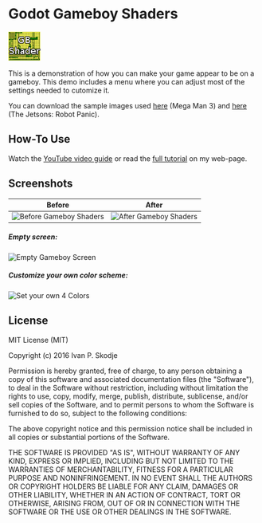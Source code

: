 # Godot Gameboy Shaders
![](icon.png)

This is a demonstration of how you can make your game appear to be on a gameboy. 
This demo includes a menu where you can adjust most of the settings needed to cutomize it.

You can download the sample images used [here](http://i.imgur.com/70NbCRH.png) (Mega Man 3) and [here](http://i.imgur.com/BZOclg1.png) (The Jetsons: Robot Panic).

## How-To Use
Watch the [YouTube video guide](https://youtu.be/D0MLNsCIqAY) or read the [full tutorial](http://ivanskodje.com/node/10) on my web-page.

## Screenshots
Before                    |  After
:-------------------------:|:-------------------------:
![Before Gameboy Shaders](http://i.imgur.com/mrg7zq4.png)  |  ![After Gameboy Shaders](http://i.imgur.com/CUl1mk6.png)

##### Empty screen:
![Empty Gameboy Screen](http://i.imgur.com/qVjHjiK.png)

##### Customize your own color scheme:
![Set your own 4 Colors](http://i.imgur.com/zItAd4S.png) 

## License

MIT License (MIT)

Copyright (c) 2016 Ivan P. Skodje

Permission is hereby granted, free of charge, to any person obtaining a copy
of this software and associated documentation files (the "Software"), to deal
in the Software without restriction, including without limitation the rights
to use, copy, modify, merge, publish, distribute, sublicense, and/or sell
copies of the Software, and to permit persons to whom the Software is
furnished to do so, subject to the following conditions:

The above copyright notice and this permission notice shall be included in all
copies or substantial portions of the Software.

THE SOFTWARE IS PROVIDED "AS IS", WITHOUT WARRANTY OF ANY KIND, EXPRESS OR
IMPLIED, INCLUDING BUT NOT LIMITED TO THE WARRANTIES OF MERCHANTABILITY,
FITNESS FOR A PARTICULAR PURPOSE AND NONINFRINGEMENT. IN NO EVENT SHALL THE
AUTHORS OR COPYRIGHT HOLDERS BE LIABLE FOR ANY CLAIM, DAMAGES OR OTHER
LIABILITY, WHETHER IN AN ACTION OF CONTRACT, TORT OR OTHERWISE, ARISING FROM,
OUT OF OR IN CONNECTION WITH THE SOFTWARE OR THE USE OR OTHER DEALINGS IN THE
SOFTWARE.
